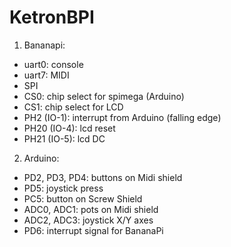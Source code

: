 # KetronBPI
1. Bananapi:
  - uart0: console
  - uart7: MIDI
  - SPI
  - CS0:  chip select for spimega (Arduino)
  - CS1:  chip select for LCD
  - PH2 (IO-1): interrupt from Arduino (falling edge)
  - PH20 (IO-4): lcd reset
  - PH21 (IO-5): lcd DC
  
2. Arduino:
  - PD2, PD3, PD4: buttons on Midi shield
  - PD5: joystick press
  - PC5: button on Screw Shield
  - ADC0, ADC1: pots on Midi shield
  - ADC2, ADC3: joystick X/Y axes
  - PD6: interrupt signal for BananaPi
